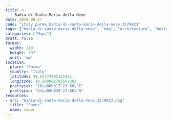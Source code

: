 ```yaml
---
title: > 
    Badia di Santa Maria della Neve
date: 2018-09-27
code: "italy_parma_badia-di-santa-maria-della-neve_3579823"
tags: ["badia-di-santa-maria-della-neve", "map", "architecture", "buildings", "Parma", "Italy"]
categories: ["Maps"]
draft: false
format:
  width: 210
  height: 297
  unit: 'mm'
location:
  place: "Parma"
  country: "Italy"
  latitude: 44.65774105121911
  longitude: 10.289961705661302
  prettyLat: "10\u00b017'23.86\"E"
  prettyLon: "44\u00b039'27.86\"N"
resources:
- src: "badia-di-santa-maria-della-neve_3579823.png"
  title: "Cover"
  name: cover
---
```

